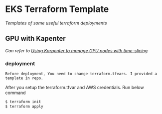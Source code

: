# EKS Terraform Template

*Templates of some useful terraform deployments*


## GPU with Kapenter

*Can refer to [Using Karpenter to manage GPU nodes with time-slicing](https://alphatango086.medium.com/using-karpenter-to-manage-gpu-nodes-with-time-slicing-129098a72cb6)*

### deployment
```{hint}
Before deployment, You need to change terraform.tfvars. I provided a template in repo.
```

After you setup the terraform.tfvar and AWS credentials. Run below command

```bash
$ terraform init
$ terraform apply
```

